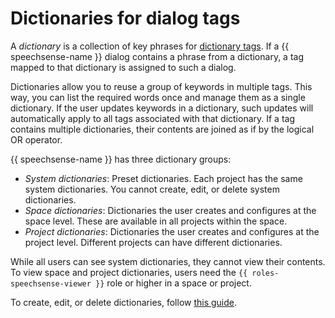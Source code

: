 # Dictionaries for dialog tags

A _dictionary_ is a collection of key phrases for [dictionary tags](tags.md#dictionary-tags). If a {{ speechsense-name }} dialog contains a phrase from a dictionary, a tag mapped to that dictionary is assigned to such a dialog.

Dictionaries allow you to reuse a group of keywords in multiple tags. This way, you can list the required words once and manage them as a single dictionary. If the user updates keywords in a dictionary, such updates will automatically apply to all tags associated with that dictionary. If a tag contains multiple dictionaries, their contents are joined as if by the logical OR operator.

{{ speechsense-name }} has three dictionary groups:

* _System dictionaries_: Preset dictionaries. Each project has the same system dictionaries. You cannot create, edit, or delete system dictionaries.
* _Space dictionaries_: Dictionaries the user creates and configures at the space level. These are available in all projects within the space.
* _Project dictionaries_: Dictionaries the user creates and configures at the project level. Different projects can have different dictionaries.

While all users can see system dictionaries, they cannot view their contents. To view space and project dictionaries, users need the `{{ roles-speechsense-viewer }}` role or higher in a space or project.

To create, edit, or delete dictionaries, follow [this guide](../operations/index.md#dictionary).
